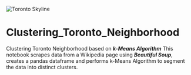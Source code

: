 ![Toronto Skyline](https://www.expedia.ca/travelblog/wp-content/uploads/2018/01/Resize-Header-Toronto.jpg)
# Clustering_Toronto_Neighborhood
Clustering Toronto Neighborhood based on **_k-Means Algorithm_**
This notebook scrapes data from a Wikipedia page using **_Beautiful Soup_**, creates
a pandas dataframe and performs k-Means Algorithm to segment the data into distinct clusters.
